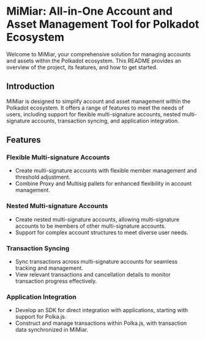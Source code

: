 # MiMiar: All-in-One Account and Asset Management Tool for Polkadot Ecosystem

Welcome to MiMiar, your comprehensive solution for managing accounts and assets within the Polkadot ecosystem. This README provides an overview of the project, its features, and how to get started.

## Introduction

MiMiar is designed to simplify account and asset management within the Polkadot ecosystem. It offers a range of features to meet the needs of users, including support for flexible multi-signature accounts, nested multi-signature accounts, transaction syncing, and application integration.

## Features

### Flexible Multi-signature Accounts
- Create multi-signature accounts with flexible member management and threshold adjustment.
- Combine Proxy and Multisig pallets for enhanced flexibility in account management.

### Nested Multi-signature Accounts
- Create nested multi-signature accounts, allowing multi-signature accounts to be members of other multi-signature accounts.
- Support for complex account structures to meet diverse user needs.

### Transaction Syncing
- Sync transactions across multi-signature accounts for seamless tracking and management.
- View relevant transactions and cancellation details to monitor transaction progress effectively.

### Application Integration
- Develop an SDK for direct integration with applications, starting with support for Polka.js.
- Construct and manage transactions within Polka.js, with transaction data synchronized in MiMiar.


